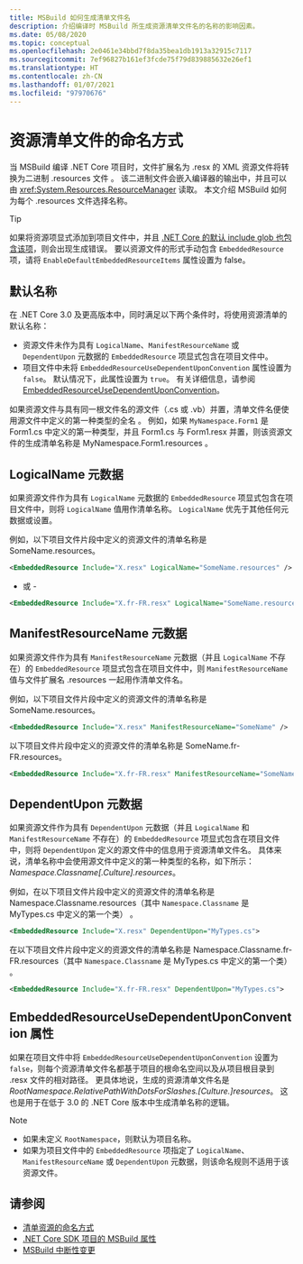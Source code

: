 ```yaml
---
title: MSBuild 如何生成清单文件名
description: 介绍编译时 MSBuild 所生成资源清单文件名的名称的影响因素。
ms.date: 05/08/2020
ms.topic: conceptual
ms.openlocfilehash: 2e0461e34bbd7f8da35bea1db1913a32915c7117
ms.sourcegitcommit: 7ef96827b161ef3fcde75f79d839885632e26ef1
ms.translationtype: HT
ms.contentlocale: zh-CN
ms.lasthandoff: 01/07/2021
ms.locfileid: "97970676"
---
```

# <a name="how-resource-manifest-files-are-named"></a>资源清单文件的命名方式

当 MSBuild 编译 .NET Core 项目时，文件扩展名为 .resx 的 XML 资源文件将转换为二进制 .resources 文件 。 该二进制文件会嵌入编译器的输出中，并且可以由 <xref:System.Resources.ResourceManager> 读取。 本文介绍 MSBuild 如何为每个 .resources 文件选择名称。

> [!TIP]
> 如果将资源项显式添加到项目文件中，并且 [.NET Core 的默认 include glob 也包含该项](../project-sdk/overview.md#default-includes-and-excludes)，则会出现生成错误。 要以资源文件的形式手动包含 `EmbeddedResource` 项，请将 `EnableDefaultEmbeddedResourceItems` 属性设置为 false。

## <a name="default-name"></a>默认名称

在 .NET Core 3.0 及更高版本中，同时满足以下两个条件时，将使用资源清单的默认名称：

- 资源文件未作为具有 `LogicalName`、`ManifestResourceName` 或 `DependentUpon` 元数据的 `EmbeddedResource` 项显式包含在项目文件中。
- 项目文件中未将 `EmbeddedResourceUseDependentUponConvention` 属性设置为 `false`。 默认情况下，此属性设置为 `true`。 有关详细信息，请参阅 [EmbeddedResourceUseDependentUponConvention](../project-sdk/msbuild-props.md#embeddedresourceusedependentuponconvention)。

如果资源文件与具有同一根文件名的源文件（.cs 或 .vb）并置，清单文件名便使用源文件中定义的第一种类型的全名 。 例如，如果 `MyNamespace.Form1` 是 Form1.cs 中定义的第一种类型，并且 Form1.cs 与 Form1.resx 并置，则该资源文件的生成清单名称是 MyNamespace.Form1.resources   。

## <a name="logicalname-metadata"></a>LogicalName 元数据

如果资源文件作为具有 `LogicalName` 元数据的 `EmbeddedResource` 项显式包含在项目文件中，则将 `LogicalName` 值用作清单名称。 `LogicalName` 优先于其他任何元数据或设置。

例如，以下项目文件片段中定义的资源文件的清单名称是 SomeName.resources。

```xml
<EmbeddedResource Include="X.resx" LogicalName="SomeName.resources" />
```

- 或 -

```xml
<EmbeddedResource Include="X.fr-FR.resx" LogicalName="SomeName.resources" />
```

## <a name="manifestresourcename-metadata"></a>ManifestResourceName 元数据

如果资源文件作为具有 `ManifestResourceName` 元数据（并且 `LogicalName` 不存在）的 `EmbeddedResource` 项显式包含在项目文件中，则 `ManifestResourceName` 值与文件扩展名 .resources 一起用作清单文件名。

例如，以下项目文件片段中定义的资源文件的清单名称是 SomeName.resources。

```xml
<EmbeddedResource Include="X.resx" ManifestResourceName="SomeName" />
```

以下项目文件片段中定义的资源文件的清单名称是 SomeName.fr-FR.resources。

```xml
<EmbeddedResource Include="X.fr-FR.resx" ManifestResourceName="SomeName.fr-FR" />
```

## <a name="dependentupon-metadata"></a>DependentUpon 元数据

如果资源文件作为具有 `DependentUpon` 元数据（并且 `LogicalName` 和 `ManifestResourceName` 不存在）的 `EmbeddedResource` 项显式包含在项目文件中，则将 `DependentUpon` 定义的源文件中的信息用于资源清单文件名。 具体来说，清单名称中会使用源文件中定义的第一种类型的名称，如下所示：*Namespace.Classname\[.Culture].resources*。

例如，在以下项目文件片段中定义的资源文件的清单名称是 Namespace.Classname.resources（其中 `Namespace.Classname` 是 MyTypes.cs 中定义的第一个类） 。

```xml
<EmbeddedResource Include="X.resx" DependentUpon="MyTypes.cs">
```

在以下项目文件片段中定义的资源文件的清单名称是 Namespace.Classname.fr-FR.resources（其中 `Namespace.Classname` 是 MyTypes.cs 中定义的第一个类） 。

```xml
<EmbeddedResource Include="X.fr-FR.resx" DependentUpon="MyTypes.cs">
```

## <a name="embeddedresourceusedependentuponconvention-property"></a>EmbeddedResourceUseDependentUponConvention 属性

如果在项目文件中将 `EmbeddedResourceUseDependentUponConvention` 设置为 `false`，则每个资源清单文件名都基于项目的根命名空间以及从项目根目录到 .resx 文件的相对路径。 更具体地说，生成的资源清单文件名是 *RootNamespace.RelativePathWithDotsForSlashes.\[Culture.]resources*。 这也是用于在低于 3.0 的 .NET Core 版本中生成清单名称的逻辑。

> [!NOTE]
>
> - 如果未定义 `RootNamespace`，则默认为项目名称。
> - 如果为项目文件中的 `EmbeddedResource` 项指定了 `LogicalName`、`ManifestResourceName` 或 `DependentUpon` 元数据，则该命名规则不适用于该资源文件。

## <a name="see-also"></a>请参阅

- [清单资源的命名方式](https://gist.github.com/BenVillalobos/041673b9a73bec60fdc3bf0f86fae62a)
- [.NET Core SDK 项目的 MSBuild 属性](../project-sdk/msbuild-props.md)
- [MSBuild 中断性变更](../compatibility/msbuild.md)
